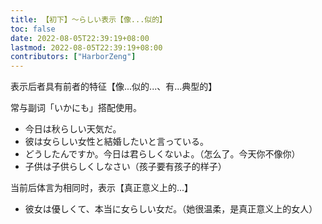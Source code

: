 ```yaml
---
title: 【初下】～らしい表示【像...似的】
toc: false
date: 2022-08-05T22:39:19+08:00
lastmod: 2022-08-05T22:39:19+08:00
contributors: ["HarborZeng"]
---
```


表示后者具有前者的特征【像...似的...、有...典型的】

常与副词「いかにも」搭配使用。

- 今日は秋らしい天気だ。
- 彼は女らしい女性と結婚したいと言っている。
- どうしたんですか。今日は君らしくないよ。（怎么了。今天你不像你）
- 子供は子供らしくしなさい（孩子要有孩子的样子）

当前后体言为相同时，表示【真正意义上的...】

- 彼女は優しくて、本当に女らしい女だ。（她很温柔，是真正意义上的女人）

